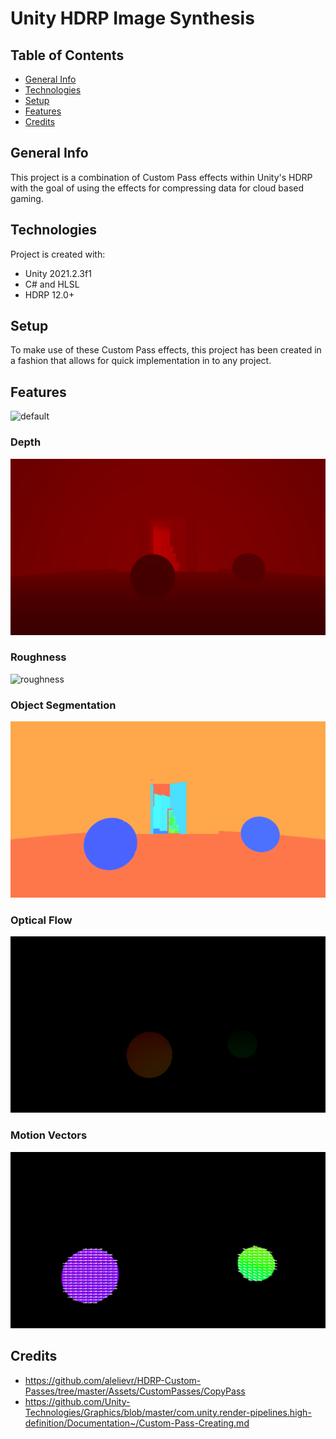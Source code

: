 # Unity HDRP Image Synthesis
 
## Table of Contents
* [General Info](#general-info)
* [Technologies](#technologies)
* [Setup](#setup)
* [Features](#features)
* [Credits](#credits)

## General Info
This project is a combination of Custom Pass effects within Unity's HDRP with the goal of using the effects for compressing data for cloud based gaming.
	
## Technologies
Project is created with:
* Unity 2021.2.3f1
* C# and HLSL
* HDRP 12.0+
	
## Setup
To make use of these Custom Pass effects, this project has been created in a fashion that allows for quick implementation in to any project.

## Features
![default](https://github.com/Dylarno/Unity-HDRP-Image-Synthesis/blob/main/GIFs/color.gif)

### Depth
![depth](https://github.com/Dylarno/Unity-HDRP-Image-Synthesis/blob/main/GIFs/depth.gif)

### Roughness
![roughness](https://github.com/Dylarno/Unity-HDRP-Image-Synthesis/blob/main/GIFs/roughness.gif)

### Object Segmentation
![object segmentation](https://github.com/Dylarno/Unity-HDRP-Image-Synthesis/blob/main/GIFs/objectID.gif)

### Optical Flow
![optical flow](https://github.com/Dylarno/Unity-HDRP-Image-Synthesis/blob/main/GIFs/opticalflow.gif)

### Motion Vectors
![motion vectors](https://github.com/Dylarno/Unity-HDRP-Image-Synthesis/blob/main/GIFs/motionvectors.gif)

## Credits
* https://github.com/alelievr/HDRP-Custom-Passes/tree/master/Assets/CustomPasses/CopyPass
* https://github.com/Unity-Technologies/Graphics/blob/master/com.unity.render-pipelines.high-definition/Documentation~/Custom-Pass-Creating.md
